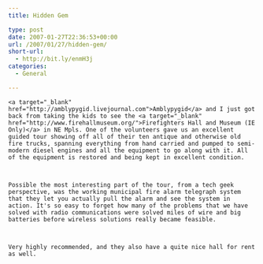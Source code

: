 ```yaml
---
title: Hidden Gem

type: post
date: 2007-01-27T22:36:53+00:00
url: /2007/01/27/hidden-gem/
short-url:
  - http://bit.ly/enmH3j
categories:
  - General

---
```

<div class='microid-mailto+http:sha1:08bd3e2697f84f7a2619d82db028cc15a80609d6'>
  
    <a target="_blank" href="http://amblypygid.livejournal.com">Amblypygid</a> and I just got back from taking the kids to see the <a target="_blank" href="http://www.firehallmuseum.org/">Firefighters Hall and Museum (IE Only)</a> in NE Mpls. One of the volunteers gave us an excellent guided tour showing off all of their ten antique and otherwise old fire trucks, spanning everything from hand carried and pumped to semi-modern diesel engines and all the equipment to go along with it. All of the equipment is restored and being kept in excellent condition.
  
  
  
    Possible the most interesting part of the tour, from a tech geek perspective, was the working municipal fire alarm telegraph system that they let you actually pull the alarm and see the system in action. It's so easy to forget how many of the problems that we have solved with radio communications were solved miles of wire and big batteries before wireless solutions really became feasible.
  
  
  
    Very highly recommended, and they also have a quite nice hall for rent as well.
  
